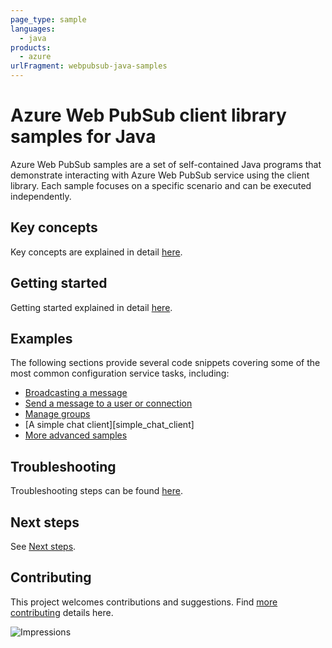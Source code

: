 ```yaml
---
page_type: sample
languages:
  - java
products:
  - azure
urlFragment: webpubsub-java-samples
---
```


# Azure Web PubSub client library samples for Java

Azure Web PubSub samples are a set of self-contained Java programs that demonstrate interacting with Azure Web PubSub 
service using the client library. Each sample focuses on a specific scenario and can be executed independently. 

## Key concepts
Key concepts are explained in detail [here][SDK_README_KEY_CONCEPTS].

## Getting started
Getting started explained in detail [here][SDK_README_GETTING_STARTED].

## Examples
The following sections provide several code snippets covering some of the most common configuration service tasks, including:

- [Broadcasting a message][broadcast_sample]
- [Send a message to a user or connection][direct_sample]
- [Manage groups][manage_group_sample]
- [A simple chat client][simple_chat_client]
- [More advanced samples][advanced_samples]

## Troubleshooting
Troubleshooting steps can be found [here][SDK_README_TROUBLESHOOTING].
## Next steps
See [Next steps][SDK_README_NEXT_STEPS]. 

## Contributing
This project welcomes contributions and suggestions. Find [more contributing][SDK_README_CONTRIBUTING] details here.

<!-- LINKS -->
[KEYS_SDK_README]: https://github.com/Azure/azure-sdk-for-java/blob/main/sdk/webpubsub/azure-messaging-webpubsub/README.md
[SDK_README_CONTRIBUTING]: https://github.com/Azure/azure-sdk-for-java/blob/main/sdk/webpubsub/azure-messaging-webpubsub/README.md#contributing
[SDK_README_GETTING_STARTED]: https://github.com/Azure/azure-sdk-for-java/blob/main/sdk/webpubsub/azure-messaging-webpubsub/README.md#getting-started
[SDK_README_TROUBLESHOOTING]: https://github.com/Azure/azure-sdk-for-java/blob/main/sdk/webpubsub/azure-messaging-webpubsub/README.md#troubleshooting
[SDK_README_KEY_CONCEPTS]: https://github.com/Azure/azure-sdk-for-java/blob/main/sdk/webpubsub/azure-messaging-webpubsub/README.md#key-concepts
[SDK_README_DEPENDENCY]: https://github.com/Azure/azure-sdk-for-java/blob/main/sdk/webpubsub/azure-messaging-webpubsub/README.md#adding-the-package-to-your-product
[SDK_README_NEXT_STEPS]: https://github.com/Azure/azure-sdk-for-java/blob/main/sdk/webpubsub/azure-messaging-webpubsub/README.md#next-steps

[broadcast_sample]: https://github.com/Azure/azure-sdk-for-java/blob/main/sdk/webpubsub/azure-messaging-webpubsub/src/samples/java/com/azure/messaging/webpubsub/BroadcastingSample.java
[direct_sample]: https://github.com/Azure/azure-sdk-for-java/blob/main/sdk/webpubsub/azure-messaging-webpubsub/src/samples/java/com/azure/messaging/webpubsub/DirectMessageSample.java
[manage_group_sample]: https://github.com/Azure/azure-sdk-for-java/blob/main/sdk/webpubsub/azure-messaging-webpubsub/src/samples/java/com/azure/messaging/webpubsub/ManagingGroupsSample.java
[simple_chat_sample]: https://github.com/Azure/azure-sdk-for-java/blob/main/sdk/webpubsub/azure-messaging-webpubsub/src/samples/java/com/azure/messaging/webpubsub/SimpleChatClient.java
[advanced_samples]: https://github.com/Azure/azure-webpubsub/tree/main/samples/java

![Impressions](https://azure-sdk-impressions.azurewebsites.net/api/impressions/azure-sdk-for-java%2Fsdk%2Fwebpubsub%2Fazure-messaging-webpubsub%2FREADME.png)
